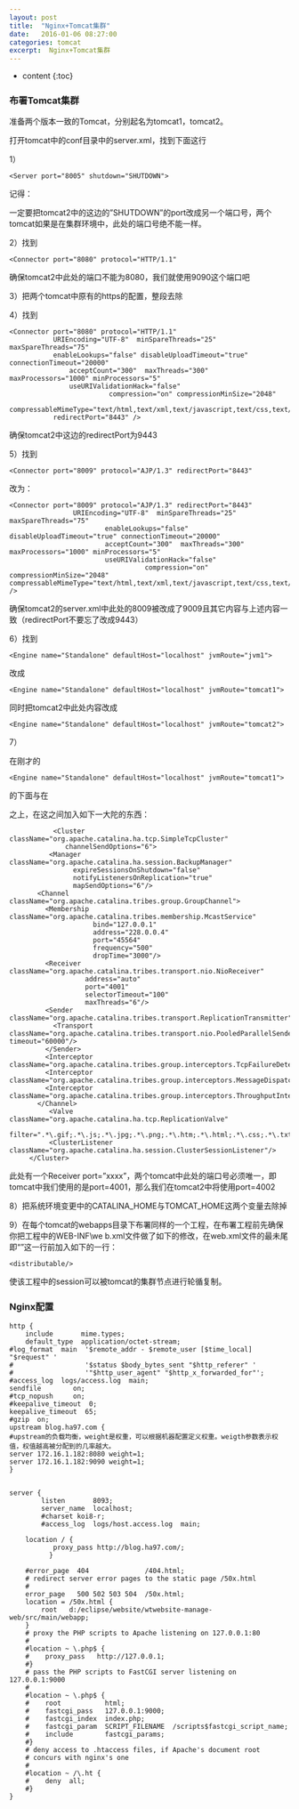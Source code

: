 ```yaml
---
layout: post
title:  "Nginx+Tomcat集群"
date:   2016-01-06 08:27:00
categories: tomcat
excerpt:  Nginx+Tomcat集群
---
```


* content
{:toc}




### 布署Tomcat集群

准备两个版本一致的Tomcat，分别起名为tomcat1，tomcat2。

打开tomcat中的conf目录中的server.xml，找到下面这行

1）

    <Server port="8005" shutdown="SHUTDOWN">

记得：

一定要把tomcat2中的这边的”SHUTDOWN”的port改成另一个端口号，两个tomcat如果是在集群环境中，此处的端口号绝不能一样。

2）找到

    <Connector port="8080" protocol="HTTP/1.1"

确保tomcat2中此处的端口不能为8080，我们就使用9090这个端口吧

3）把两个tomcat中原有的https的配置，整段去除

4）找到

    <Connector port="8080" protocol="HTTP/1.1"
               URIEncoding="UTF-8"  minSpareThreads="25" maxSpareThreads="75"
               enableLookups="false" disableUploadTimeout="true" connectionTimeout="20000"
                   acceptCount="300"  maxThreads="300" maxProcessors="1000" minProcessors="5"
                   useURIValidationHack="false"
                             compression="on" compressionMinSize="2048"
                             compressableMimeType="text/html,text/xml,text/javascript,text/css,text/plain"
               redirectPort="8443" />

确保tomcat2中这边的redirectPort为9443

5）找到

    <Connector port="8009" protocol="AJP/1.3" redirectPort="8443"

改为：

    <Connector port="8009" protocol="AJP/1.3" redirectPort="8443"
                    URIEncoding="UTF-8"  minSpareThreads="25" maxSpareThreads="75"
                            enableLookups="false" disableUploadTimeout="true" connectionTimeout="20000"
                            acceptCount="300"  maxThreads="300" maxProcessors="1000" minProcessors="5"
                            useURIValidationHack="false"
                                      compression="on" compressionMinSize="2048"
    compressableMimeType="text/html,text/xml,text/javascript,text/css,text/plain"
    />

确保tomcat2的server.xml中此处的8009被改成了9009且其它内容与上述内容一致（redirectPort不要忘了改成9443）

6）找到

    <Engine name="Standalone" defaultHost="localhost" jvmRoute="jvm1">      

改成

 <!-- You should set jvmRoute to support load-balancing via AJP ie :

  <Engine name="Standalone" defaultHost="localhost" jvmRoute="jvm1">        

 -->

    <Engine name="Standalone" defaultHost="localhost" jvmRoute="tomcat1">

同时把tomcat2中此处内容改成

 <!-- You should set jvmRoute to support load-balancing via AJP ie :

 <Engine name="Standalone" defaultHost="localhost" jvmRoute="jvm1">        
 -->

    <Engine name="Standalone" defaultHost="localhost" jvmRoute="tomcat2">

7）

在刚才的

    <Engine name="Standalone" defaultHost="localhost" jvmRoute="tomcat1">

的下面与在

 <!-- The request dumper valve dumps useful debugging information about

  the request and response data received and sent by Tomcat.

   Documentation at: /docs/config/valve.html -->

 <!--

<Valve className="org.apache.catalina.valves.RequestDumperValve"/>

-->

之上，在这之间加入如下一大陀的东西：

               <Cluster className="org.apache.catalina.ha.tcp.SimpleTcpCluster" 
                  channelSendOptions="6"> 
              <Manager className="org.apache.catalina.ha.session.BackupManager" 
                    expireSessionsOnShutdown="false" 
                    notifyListenersOnReplication="true" 
                    mapSendOptions="6"/> 
           <Channel className="org.apache.catalina.tribes.group.GroupChannel"> 
             <Membership className="org.apache.catalina.tribes.membership.McastService" 
                         bind="127.0.0.1" 
                         address="228.0.0.4" 
                         port="45564" 
                         frequency="500" 
                         dropTime="3000"/> 
             <Receiver className="org.apache.catalina.tribes.transport.nio.NioReceiver" 
                       address="auto" 
                       port="4001" 
                       selectorTimeout="100" 
                       maxThreads="6"/> 
             <Sender className="org.apache.catalina.tribes.transport.ReplicationTransmitter"> 
               <Transport className="org.apache.catalina.tribes.transport.nio.PooledParallelSender" timeout="60000"/>  
             </Sender> 
             <Interceptor className="org.apache.catalina.tribes.group.interceptors.TcpFailureDetector"/> 
             <Interceptor className="org.apache.catalina.tribes.group.interceptors.MessageDispatch15Interceptor"/> 
             <Interceptor className="org.apache.catalina.tribes.group.interceptors.ThroughputInterceptor"/> 
           </Channel> 
              <Valve className="org.apache.catalina.ha.tcp.ReplicationValve" 
                  filter=".*\.gif;.*\.js;.*\.jpg;.*\.png;.*\.htm;.*\.html;.*\.css;.*\.txt;"/> 
              <ClusterListener className="org.apache.catalina.ha.session.ClusterSessionListener"/> 
         </Cluster>

此处有一个Receiver port=”xxxx”，两个tomcat中此处的端口号必须唯一，即tomcat中我们使用的是port=4001，那么我们在tomcat2中将使用port=4002

8）把系统环境变更中的CATALINA_HOME与TOMCAT_HOME这两个变量去除掉

9）在每个tomcat的webapps目录下布署同样的一个工程，在布署工程前先确保你把工程中的WEB-INF\we b.xml文件做了如下的修改，在web.xml文件的最未尾即“</web-app>”这一行前加入如下的一行：

    <distributable/>

使该工程中的session可以被tomcat的集群节点进行轮循复制。


###  Nginx配置

    http {
        include       mime.types;
        default_type  application/octet-stream;
    #log_format  main  '$remote_addr - $remote_user [$time_local] "$request" '
    #                  '$status $body_bytes_sent "$http_referer" '
    #                  '"$http_user_agent" "$http_x_forwarded_for"';
    #access_log  logs/access.log  main;
    sendfile        on;
    #tcp_nopush     on;
    #keepalive_timeout  0;
    keepalive_timeout  65;
    #gzip  on;
    upstream blog.ha97.com {        
    #upstream的负载均衡，weight是权重，可以根据机器配置定义权重。weigth参数表示权值，权值越高被分配到的几率越大。       
    server 172.16.1.182:8080 weight=1;        
    server 172.16.1.182:9090 weight=1;        
    } 


    server {
            listen       8093;
            server_name  localhost;
            #charset koi8-r;
            #access_log  logs/host.access.log  main;
            
        location / { 
               proxy_pass http://blog.ha97.com/; 
              }
        
        #error_page  404              /404.html;
        # redirect server error pages to the static page /50x.html
        #
        error_page   500 502 503 504  /50x.html;
        location = /50x.html {
            root   d:/eclipse/website/wtwebsite-manage-web/src/main/webapp;
        }
        # proxy the PHP scripts to Apache listening on 127.0.0.1:80
        #
        #location ~ \.php$ {
        #    proxy_pass   http://127.0.0.1;
        #}
        # pass the PHP scripts to FastCGI server listening on 127.0.0.1:9000
        #
        #location ~ \.php$ {
        #    root           html;
        #    fastcgi_pass   127.0.0.1:9000;
        #    fastcgi_index  index.php;
        #    fastcgi_param  SCRIPT_FILENAME  /scripts$fastcgi_script_name;
        #    include        fastcgi_params;
        #}
        # deny access to .htaccess files, if Apache's document root
        # concurs with nginx's one
        #
        #location ~ /\.ht {
        #    deny  all;
        #}
    }